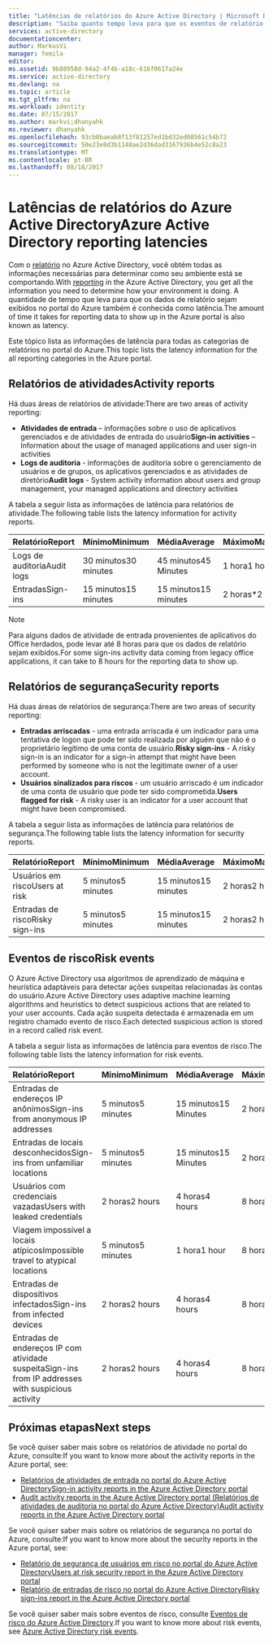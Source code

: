 ```yaml
---
title: "Latências de relatórios do Azure Active Directory | Microsoft Docs"
description: "Saiba quanto tempo leva para que os eventos de relatório sejam exibidos no seu portal do Azure"
services: active-directory
documentationcenter: 
author: MarkusVi
manager: femila
editor: 
ms.assetid: 9b88958d-94a2-4f4b-a18c-616f0617a24e
ms.service: active-directory
ms.devlang: na
ms.topic: article
ms.tgt_pltfrm: na
ms.workload: identity
ms.date: 07/15/2017
ms.author: markvi;dhanyahk
ms.reviewer: dhanyahk
ms.openlocfilehash: 93cb0baeab8f13f81257ed1bd32ed08561c54b72
ms.sourcegitcommit: 50e23e8d3b1148ae2d36dad3167936b4e52c8a23
ms.translationtype: MT
ms.contentlocale: pt-BR
ms.lasthandoff: 08/18/2017
---
```

# <a name="azure-active-directory-reporting-latencies"></a><span data-ttu-id="0f90d-103">Latências de relatórios do Azure Active Directory</span><span class="sxs-lookup"><span data-stu-id="0f90d-103">Azure Active Directory reporting latencies</span></span>

<span data-ttu-id="0f90d-104">Com o [relatório](active-directory-preview-explainer.md) no Azure Active Directory, você obtém todas as informações necessárias para determinar como seu ambiente está se comportando.</span><span class="sxs-lookup"><span data-stu-id="0f90d-104">With [reporting](active-directory-preview-explainer.md) in the Azure Active Directory, you get all the information you need to determine how your environment is doing.</span></span> <span data-ttu-id="0f90d-105">A quantidade de tempo que leva para que os dados de relatório sejam exibidos no portal do Azure também é conhecida como latência.</span><span class="sxs-lookup"><span data-stu-id="0f90d-105">The amount of time it takes for reporting data to show up in the Azure portal is also known as latency.</span></span> 

<span data-ttu-id="0f90d-106">Este tópico lista as informações de latência para todas as categorias de relatórios no portal do Azure.</span><span class="sxs-lookup"><span data-stu-id="0f90d-106">This topic lists the latency information for the all reporting categories in the Azure portal.</span></span> 


## <a name="activity-reports"></a><span data-ttu-id="0f90d-107">Relatórios de atividades</span><span class="sxs-lookup"><span data-stu-id="0f90d-107">Activity reports</span></span>

<span data-ttu-id="0f90d-108">Há duas áreas de relatórios de atividade:</span><span class="sxs-lookup"><span data-stu-id="0f90d-108">There are two areas of activity reporting:</span></span>

- <span data-ttu-id="0f90d-109">**Atividades de entrada** – informações sobre o uso de aplicativos gerenciados e de atividades de entrada do usuário</span><span class="sxs-lookup"><span data-stu-id="0f90d-109">**Sign-in activities** – Information about the usage of managed applications and user sign-in activities</span></span>
- <span data-ttu-id="0f90d-110">**Logs de auditoria** - informações de auditoria sobre o gerenciamento de usuários e de grupos, os aplicativos gerenciados e as atividades de diretório</span><span class="sxs-lookup"><span data-stu-id="0f90d-110">**Audit logs** - System activity information about users and group management, your managed applications and directory activities</span></span>

<span data-ttu-id="0f90d-111">A tabela a seguir lista as informações de latência para relatórios de atividade.</span><span class="sxs-lookup"><span data-stu-id="0f90d-111">The following table lists the latency information for activity reports.</span></span>

| <span data-ttu-id="0f90d-112">Relatório</span><span class="sxs-lookup"><span data-stu-id="0f90d-112">Report</span></span> | <span data-ttu-id="0f90d-113">Mínimo</span><span class="sxs-lookup"><span data-stu-id="0f90d-113">Minimum</span></span> | <span data-ttu-id="0f90d-114">Média</span><span class="sxs-lookup"><span data-stu-id="0f90d-114">Average</span></span> | <span data-ttu-id="0f90d-115">Máximo</span><span class="sxs-lookup"><span data-stu-id="0f90d-115">Maximum</span></span> |
| :-- | --- | --- | --- |
| <span data-ttu-id="0f90d-116">Logs de auditoria</span><span class="sxs-lookup"><span data-stu-id="0f90d-116">Audit logs</span></span>             | <span data-ttu-id="0f90d-117">30 minutos</span><span class="sxs-lookup"><span data-stu-id="0f90d-117">30 minutes</span></span>  | <span data-ttu-id="0f90d-118">45 minutos</span><span class="sxs-lookup"><span data-stu-id="0f90d-118">45 Minutes</span></span> | <span data-ttu-id="0f90d-119">1 hora</span><span class="sxs-lookup"><span data-stu-id="0f90d-119">1 hour</span></span>     |
| <span data-ttu-id="0f90d-120">Entradas</span><span class="sxs-lookup"><span data-stu-id="0f90d-120">Sign-ins</span></span>               | <span data-ttu-id="0f90d-121">15 minutos</span><span class="sxs-lookup"><span data-stu-id="0f90d-121">15 minutes</span></span>  | <span data-ttu-id="0f90d-122">15 minutos</span><span class="sxs-lookup"><span data-stu-id="0f90d-122">15 minutes</span></span> | <span data-ttu-id="0f90d-123">2 horas*</span><span class="sxs-lookup"><span data-stu-id="0f90d-123">2 hours*</span></span>   |

>[!NOTE]
> <span data-ttu-id="0f90d-124">Para alguns dados de atividade de entrada provenientes de aplicativos do Office herdados, pode levar até 8 horas para que os dados de relatório sejam exibidos.</span><span class="sxs-lookup"><span data-stu-id="0f90d-124">For some sign-ins activity data coming from legacy office applications, it can take to 8 hours for the reporting data to show up.</span></span> 


## <a name="security-reports"></a><span data-ttu-id="0f90d-125">Relatórios de segurança</span><span class="sxs-lookup"><span data-stu-id="0f90d-125">Security reports</span></span>

<span data-ttu-id="0f90d-126">Há duas áreas de relatórios de segurança:</span><span class="sxs-lookup"><span data-stu-id="0f90d-126">There are two areas of security reporting:</span></span>

- <span data-ttu-id="0f90d-127">**Entradas arriscadas** - uma entrada arriscada é um indicador para uma tentativa de logon que pode ter sido realizada por alguém que não é o proprietário legítimo de uma conta de usuário.</span><span class="sxs-lookup"><span data-stu-id="0f90d-127">**Risky sign-ins** - A risky sign-in is an indicator for a sign-in attempt that might have been performed by someone who is not the legitimate owner of a user account.</span></span> 
- <span data-ttu-id="0f90d-128">**Usuários sinalizados para riscos** - um usuário arriscado é um indicador de uma conta de usuário que pode ter sido comprometida.</span><span class="sxs-lookup"><span data-stu-id="0f90d-128">**Users flagged for risk** - A risky user is an indicator for a user account that might have been compromised.</span></span> 

<span data-ttu-id="0f90d-129">A tabela a seguir lista as informações de latência para relatórios de segurança.</span><span class="sxs-lookup"><span data-stu-id="0f90d-129">The following table lists the latency information for security reports.</span></span>

| <span data-ttu-id="0f90d-130">Relatório</span><span class="sxs-lookup"><span data-stu-id="0f90d-130">Report</span></span> | <span data-ttu-id="0f90d-131">Mínimo</span><span class="sxs-lookup"><span data-stu-id="0f90d-131">Minimum</span></span> | <span data-ttu-id="0f90d-132">Média</span><span class="sxs-lookup"><span data-stu-id="0f90d-132">Average</span></span> | <span data-ttu-id="0f90d-133">Máximo</span><span class="sxs-lookup"><span data-stu-id="0f90d-133">Maximum</span></span> |
| :-- | --- | --- | --- |
| <span data-ttu-id="0f90d-134">Usuários em risco</span><span class="sxs-lookup"><span data-stu-id="0f90d-134">Users at risk</span></span>          | <span data-ttu-id="0f90d-135">5 minutos</span><span class="sxs-lookup"><span data-stu-id="0f90d-135">5 minutes</span></span>   | <span data-ttu-id="0f90d-136">15 minutos</span><span class="sxs-lookup"><span data-stu-id="0f90d-136">15 minutes</span></span>  | <span data-ttu-id="0f90d-137">2 horas</span><span class="sxs-lookup"><span data-stu-id="0f90d-137">2 hours</span></span>  |
| <span data-ttu-id="0f90d-138">Entradas de risco</span><span class="sxs-lookup"><span data-stu-id="0f90d-138">Risky sign-ins</span></span>         | <span data-ttu-id="0f90d-139">5 minutos</span><span class="sxs-lookup"><span data-stu-id="0f90d-139">5 minutes</span></span>   | <span data-ttu-id="0f90d-140">15 minutos</span><span class="sxs-lookup"><span data-stu-id="0f90d-140">15 minutes</span></span>  | <span data-ttu-id="0f90d-141">2 horas</span><span class="sxs-lookup"><span data-stu-id="0f90d-141">2 hours</span></span>  |

## <a name="risk-events"></a><span data-ttu-id="0f90d-142">Eventos de risco</span><span class="sxs-lookup"><span data-stu-id="0f90d-142">Risk events</span></span>

<span data-ttu-id="0f90d-143">O Azure Active Directory usa algoritmos de aprendizado de máquina e heurística adaptáveis para detectar ações suspeitas relacionadas às contas do usuário.</span><span class="sxs-lookup"><span data-stu-id="0f90d-143">Azure Active Directory uses adaptive machine learning algorithms and heuristics to detect suspicious actions that are related to your user accounts.</span></span> <span data-ttu-id="0f90d-144">Cada ação suspeita detectada é armazenada em um registro chamado evento de risco.</span><span class="sxs-lookup"><span data-stu-id="0f90d-144">Each detected suspicious action is stored in a record called risk event.</span></span>

<span data-ttu-id="0f90d-145">A tabela a seguir lista as informações de latência para eventos de risco.</span><span class="sxs-lookup"><span data-stu-id="0f90d-145">The following table lists the latency information for risk events.</span></span>

| <span data-ttu-id="0f90d-146">Relatório</span><span class="sxs-lookup"><span data-stu-id="0f90d-146">Report</span></span> | <span data-ttu-id="0f90d-147">Mínimo</span><span class="sxs-lookup"><span data-stu-id="0f90d-147">Minimum</span></span> | <span data-ttu-id="0f90d-148">Média</span><span class="sxs-lookup"><span data-stu-id="0f90d-148">Average</span></span> | <span data-ttu-id="0f90d-149">Máximo</span><span class="sxs-lookup"><span data-stu-id="0f90d-149">Maximum</span></span> |
| :-- | --- | --- | --- |
| <span data-ttu-id="0f90d-150">Entradas de endereços IP anônimos</span><span class="sxs-lookup"><span data-stu-id="0f90d-150">Sign-ins from anonymous IP addresses</span></span> |<span data-ttu-id="0f90d-151">5 minutos</span><span class="sxs-lookup"><span data-stu-id="0f90d-151">5 minutes</span></span> |<span data-ttu-id="0f90d-152">15 minutos</span><span class="sxs-lookup"><span data-stu-id="0f90d-152">15 Minutes</span></span> |<span data-ttu-id="0f90d-153">2 horas</span><span class="sxs-lookup"><span data-stu-id="0f90d-153">2 hours</span></span> |
| <span data-ttu-id="0f90d-154">Entradas de locais desconhecidos</span><span class="sxs-lookup"><span data-stu-id="0f90d-154">Sign-ins from unfamiliar locations</span></span> |<span data-ttu-id="0f90d-155">5 minutos</span><span class="sxs-lookup"><span data-stu-id="0f90d-155">5 minutes</span></span> |<span data-ttu-id="0f90d-156">15 minutos</span><span class="sxs-lookup"><span data-stu-id="0f90d-156">15 Minutes</span></span> |<span data-ttu-id="0f90d-157">2 horas</span><span class="sxs-lookup"><span data-stu-id="0f90d-157">2 hours</span></span> |
| <span data-ttu-id="0f90d-158">Usuários com credenciais vazadas</span><span class="sxs-lookup"><span data-stu-id="0f90d-158">Users with leaked credentials</span></span> |<span data-ttu-id="0f90d-159">2 horas</span><span class="sxs-lookup"><span data-stu-id="0f90d-159">2 hours</span></span> |<span data-ttu-id="0f90d-160">4 horas</span><span class="sxs-lookup"><span data-stu-id="0f90d-160">4 hours</span></span> |<span data-ttu-id="0f90d-161">8 horas</span><span class="sxs-lookup"><span data-stu-id="0f90d-161">8 hours</span></span> |
| <span data-ttu-id="0f90d-162">Viagem impossível a locais atípicos</span><span class="sxs-lookup"><span data-stu-id="0f90d-162">Impossible travel to atypical locations</span></span> |<span data-ttu-id="0f90d-163">5 minutos</span><span class="sxs-lookup"><span data-stu-id="0f90d-163">5 minutes</span></span> |<span data-ttu-id="0f90d-164">1 hora</span><span class="sxs-lookup"><span data-stu-id="0f90d-164">1 hour</span></span> |<span data-ttu-id="0f90d-165">8 horas</span><span class="sxs-lookup"><span data-stu-id="0f90d-165">8 hours</span></span>  |
| <span data-ttu-id="0f90d-166">Entradas de dispositivos infectados</span><span class="sxs-lookup"><span data-stu-id="0f90d-166">Sign-ins from infected devices</span></span> |<span data-ttu-id="0f90d-167">2 horas</span><span class="sxs-lookup"><span data-stu-id="0f90d-167">2 hours</span></span> |<span data-ttu-id="0f90d-168">4 horas</span><span class="sxs-lookup"><span data-stu-id="0f90d-168">4 hours</span></span> |<span data-ttu-id="0f90d-169">8 horas</span><span class="sxs-lookup"><span data-stu-id="0f90d-169">8 hours</span></span>  |
| <span data-ttu-id="0f90d-170">Entradas de endereços IP com atividade suspeita</span><span class="sxs-lookup"><span data-stu-id="0f90d-170">Sign-ins from IP addresses with suspicious activity</span></span> |<span data-ttu-id="0f90d-171">2 horas</span><span class="sxs-lookup"><span data-stu-id="0f90d-171">2 hours</span></span> |<span data-ttu-id="0f90d-172">4 horas</span><span class="sxs-lookup"><span data-stu-id="0f90d-172">4 hours</span></span> |<span data-ttu-id="0f90d-173">8 horas</span><span class="sxs-lookup"><span data-stu-id="0f90d-173">8 hours</span></span>  |



## <a name="next-steps"></a><span data-ttu-id="0f90d-174">Próximas etapas</span><span class="sxs-lookup"><span data-stu-id="0f90d-174">Next steps</span></span>

<span data-ttu-id="0f90d-175">Se você quiser saber mais sobre os relatórios de atividade no portal do Azure, consulte:</span><span class="sxs-lookup"><span data-stu-id="0f90d-175">If you want to know more about the activity reports in the Azure portal, see:</span></span>

- [<span data-ttu-id="0f90d-176">Relatórios de atividades de entrada no portal do Azure Active Directory</span><span class="sxs-lookup"><span data-stu-id="0f90d-176">Sign-in activity reports in the Azure Active Directory portal</span></span>](active-directory-reporting-activity-sign-ins.md)
- [<span data-ttu-id="0f90d-177">Audit activity reports in the Azure Active Directory portal (Relatórios de atividades de auditoria no portal do Azure Active Directory)</span><span class="sxs-lookup"><span data-stu-id="0f90d-177">Audit activity reports in the Azure Active Directory portal</span></span>](active-directory-reporting-activity-audit-logs.md)

<span data-ttu-id="0f90d-178">Se você quiser saber mais sobre os relatórios de segurança no portal do Azure, consulte:</span><span class="sxs-lookup"><span data-stu-id="0f90d-178">If you want to know more about the security reports in the Azure portal, see:</span></span>

- [<span data-ttu-id="0f90d-179">Relatório de segurança de usuários em risco no portal do Azure Active Directory</span><span class="sxs-lookup"><span data-stu-id="0f90d-179">Users at risk security report in the Azure Active Directory portal</span></span>](active-directory-reporting-security-user-at-risk.md)
- [<span data-ttu-id="0f90d-180">Relatório de entradas de risco no portal do Azure Active Directory</span><span class="sxs-lookup"><span data-stu-id="0f90d-180">Risky sign-ins report in the Azure Active Directory portal</span></span>](active-directory-reporting-security-risky-sign-ins.md)

<span data-ttu-id="0f90d-181">Se você quiser saber mais sobre eventos de risco, consulte [Eventos de risco do Azure Active Directory](active-directory-reporting-risk-events.md).</span><span class="sxs-lookup"><span data-stu-id="0f90d-181">If you want to know more about risk events, see [Azure Active Directory risk events](active-directory-reporting-risk-events.md).</span></span>
